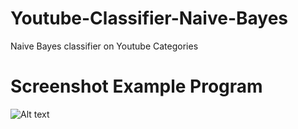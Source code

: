 # Youtube-Classifier-Naive-Bayes
Naive Bayes classifier on Youtube Categories

# Screenshot Example Program
![Alt text](https://lh5.googleusercontent.com/oLrtclj7fONU8TB8Kob7W_pBiyINY_bIhnOvu3NCwQj7WkJwF4CfhFaszjzfJnrDBzDhMnhJmfft4j8=w1366-h648)
